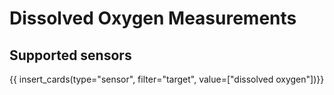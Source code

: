 # Dissolved Oxygen Measurements


## Supported sensors

{{ insert_cards(type="sensor", filter="target", value=["dissolved oxygen"])}}
